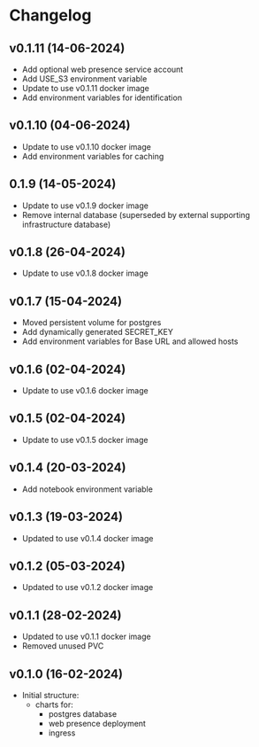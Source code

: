 # Changelog

## v0.1.11 (14-06-2024)

- Add optional web presence service account
- Add USE_S3 environment variable
- Update to use v0.1.11 docker image 
- Add environment variables for identification


## v0.1.10 (04-06-2024)

- Update to use v0.1.10 docker image 
- Add environment variables for caching

## 0.1.9 (14-05-2024)

- Update to use v0.1.9 docker image
- Remove internal database (superseded by external supporting infrastructure database)

## v0.1.8 (26-04-2024)

- Update to use v0.1.8 docker image 

## v0.1.7 (15-04-2024)

- Moved persistent volume for postgres
- Add dynamically generated SECRET_KEY
- Add environment variables for Base URL and allowed hosts

## v0.1.6 (02-04-2024)

- Update to use v0.1.6 docker image 

## v0.1.5 (02-04-2024)

- Update to use v0.1.5 docker image 

## v0.1.4 (20-03-2024)

- Add notebook environment variable

## v0.1.3 (19-03-2024)

- Updated to use v0.1.4 docker image
  
## v0.1.2 (05-03-2024)

- Updated to use v0.1.2 docker image

## v0.1.1 (28-02-2024)

- Updated to use v0.1.1 docker image
- Removed unused PVC


## v0.1.0 (16-02-2024)

- Initial structure:
  - charts for:
    - postgres database
    - web presence deployment
    - ingress